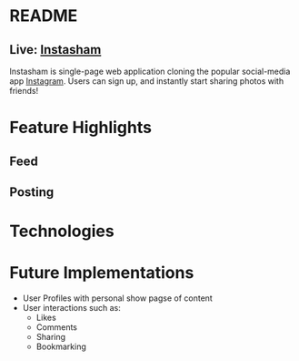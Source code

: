 # README

## Live: [Instasham](https://instagramsham.herokuapp.com/#/ "Instasham")

Instasham is single-page web application cloning the popular social-media app [Instagram](https://www.instagram.com/ "Instagram"). Users can sign up, and instantly start sharing photos with friends!

# Feature Highlights

## Feed

## Posting

# Technologies

# Future Implementations
* User Profiles with personal show pagse of content
* User interactions such as:
    * Likes
    * Comments
    * Sharing
    * Bookmarking